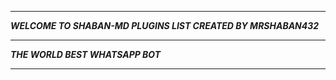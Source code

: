 -----------

***WELCOME TO SHABAN-MD PLUGINS LIST CREATED BY MRSHABAN432***

-----------

***THE WORLD BEST WHATSAPP BOT***

----------
